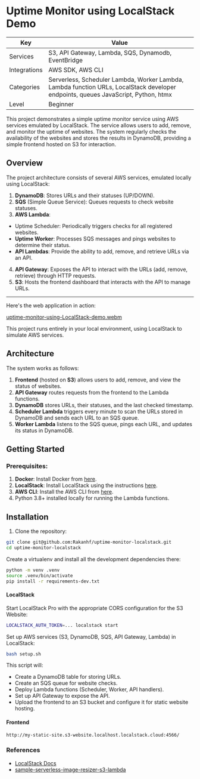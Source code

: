 # Uptime Monitor using LocalStack Demo

| Key          | Value                                                                                                                                                                                                                                                                                                                                                                                                                                                                                                                                                                                                                                                                                                                                                                                                                                                                                                                                                                                                                                                                                                                                                                                                                                                                                              |
|--------------|----------------------------------------------------------------------------------------------------------------------------------------------------------------------------------------------------------------------------------------------------------------------------------------------------------------------------------------------------------------------------------------------------------------------------------------------------------------------------------------------------------------------------------------------------------------------------------------------------------------------------------------------------------------------------------------------------------------------------------------------------------------------------------------------------------------------------------------------------------------------------------------------------------------------------------------------------------------------------------------------------------------------------------------------------------------------------------------------------------------------------------------------------------------------------------------------------------------------------------------------------------------------------------------------------|
| Services     | S3, API Gateway, Lambda, SQS, Dynamodb, EventBridge                                                                                                                                                                                                                                                                                                                                                                                                                                                                                                                                                                                                                                                                                                                                                                                                                                                                                                                                                                                                                                                                                                                                                                                                                                                                          |
| Integrations | AWS SDK, AWS CLI                                                                                                                                                                                                                                                                                                                                                                                                                                                                                                                                                                                                                                                                                                                                                                                                                                                                                                                                                                                                                                                                                                                                                                                                                                                           |
| Categories   | Serverless, Scheduler Lambda, Worker Lambda, Lambda function URLs, LocalStack developer endpoints, queues JavaScript, Python, htmx                                                                                                                                                                                                                                                                                                                                                                                                                                                                                                                                                                                                                                                                                                                                                                                                                                                                                                                                                                                                                                                                                                                                                                                 |                                                                                                                                                                                                                                                                                                                                                                                                                                                                                                                                                                                                                                                                                                                                                                                                                                                                                                                                                                                                                                                                                                                                                                                                                                                                                            |
| Level        | Beginner   


This project demonstrates a simple uptime monitor service using AWS services emulated by LocalStack. The service allows users to add, remove, and monitor the uptime of websites. The system regularly checks the availability of the websites and stores the results in DynamoDB, providing a simple frontend hosted on S3 for interaction.

## Overview
The project architecture consists of several AWS services, emulated locally using LocalStack:

1. **DynamoDB**: Stores URLs and their statuses (UP/DOWN).
2. **SQS** (Simple Queue Service): Queues requests to check website statuses.
3. **AWS Lambda**:
* Uptime Scheduler: Periodically triggers checks for all registered websites.
* **Uptime Worker**: Processes SQS messages and pings websites to determine their status.
* **API Lambdas**: Provide the ability to add, remove, and retrieve URLs via an API.
4. **API Gateway**: Exposes the API to interact with the URLs (add, remove, retrieve) through HTTP requests.
5. **S3**: Hosts the frontend dashboard that interacts with the API to manage URLs.
----
Here's the web application in action:

[uptime-monitor-using-LocalStack-demo.webm](https://github.com/user-attachments/assets/7c8ce596-032a-4a3a-94c3-fed7df368e38)

This project runs entirely in your local environment, using LocalStack to simulate AWS services.

## Architecture
The system works as follows:

1. **Frontend** (hosted on **S3**) allows users to add, remove, and view the status of websites.
2. **API Gateway** routes requests from the frontend to the Lambda functions.
3. **DynamoDB** stores URLs, their statuses, and the last checked timestamp.
4. **Scheduler Lambda** triggers every minute to scan the URLs stored in DynamoDB and sends each URL to an SQS queue.
5. **Worker Lambda** listens to the SQS queue, pings each URL, and updates its status in DynamoDB.

## Getting Started
### **Prerequisites:**
1. **Docker**: Install Docker from [here](https://docs.docker.com/get-docker/).
2. **LocalStack**: Install LocalStack using the instructions [here](https://docs.localstack.cloud/getting-started/installation/).
3. **AWS CLI**: Install the AWS CLI from [here](https://docs.aws.amazon.com/cli/latest/userguide/cli-chap-install.html).
4. Python 3.8+ installed locally for running the Lambda functions.

## Installation

1. Clone the repository:

```bash
git clone git@github.com:Rakanhf/uptime-monitor-localstack.git
cd uptime-monitor-localstack
```

Create a virtualenv and install all the development dependencies there:

```bash
python -m venv .venv
source .venv/bin/activate
pip install -r requirements-dev.txt
```

#### LocalStack

Start LocalStack Pro with the appropriate CORS configuration for the S3 Website:

```bash
LOCALSTACK_AUTH_TOKEN=... localstack start
```

Set up AWS services (S3, DynamoDB, SQS, API Gateway, Lambda) in LocalStack:
    
```bash
bash setup.sh
```

This script will:

* Create a DynamoDB table for storing URLs.
* Create an SQS queue for website checks.
* Deploy Lambda functions (Scheduler, Worker, API handlers).
* Set up API Gateway to expose the API.
* Upload the frontend to an S3 bucket and configure it for static website hosting.

#### Frontend
```bash
http://my-static-site.s3-website.localhost.localstack.cloud:4566/
```


### References
- [LocalStack Docs](https://docs.localstack.cloud/)
- [sample-serverless-image-resizer-s3-lambda](https://github.com/localstack-samples/sample-serverless-image-resizer-s3-lambda/tree/main)
